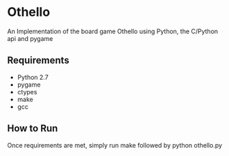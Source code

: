 Othello
=======

An Implementation of the board game Othello using Python, the C/Python api and pygame

## Requirements ##
* Python 2.7
* pygame
* ctypes
* make
* gcc

## How to Run ##
Once requirements are met, simply run make followed by python othello.py
